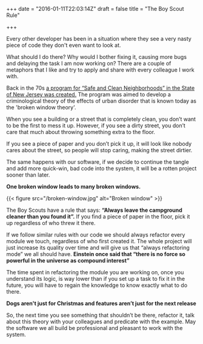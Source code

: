 +++
date = "2016-01-11T22:03:14Z"
draft = false
title = "The Boy Scout Rule"

+++

Every other developer has been in a situation where they see a very nasty piece of code they don't even want to look at.

What should I do there? Why would I bother fixing it, causing more bugs and delaying the task I am now working on?
There are a couple of metaphors that I like and try to apply and share with every colleague I work with.

Back in the 70s [a program for “Safe and Clean Neighborhoods” in the State of New Jersey was created.](http://www.theatlantic.com/magazine/archive/1982/03/broken-windows/304465/) The program was aimed to develop a criminological theory of the effects of urban disorder that is known today as the 'broken window theory'.

When you see a building or a street that is completely clean, you don’t want to be the first to mess it up.
However, if you see a dirty street, you don’t care that much about throwing something extra to the floor.

If you see a piece of paper and you don’t pick it up, it will look like nobody cares about the street, so people will stop caring, making the street dirtier.

The same happens with our software, if we decide to continue the tangle and add more quick-win, bad code into the system, it will be a rotten project sooner than later.

**One broken window leads to many broken windows.**

{{< figure src="/broken-window.jpg" alt="Broken window" >}}

The Boy Scouts have a rule that says: **“Always leave the campground cleaner than you found it”.**
If you find a piece of paper in the floor, pick it up regardless of who threw it there.

If we follow similar rules with our code we should always refactor every module we touch, regardless of who first created it. The whole project will just increase its quality over time and will give us that “always refactoring mode” we all should have. **Einstein once said that “there is no force so powerful in the universe as compound interest”**

The time spent in refactoring the module you are working
on, once you understand its logic, is way lower than if you set up a task to fix it in the future, you will have to regain the knowledge to know exactly what to do there.

**Dogs aren't just for Christmas and features aren’t just for the next release**

So, the next time you see something that shouldn’t be there, refactor it, talk about this theory with your colleagues and predicate with the example. May the software we all build be professional and pleasant to work with the system.

